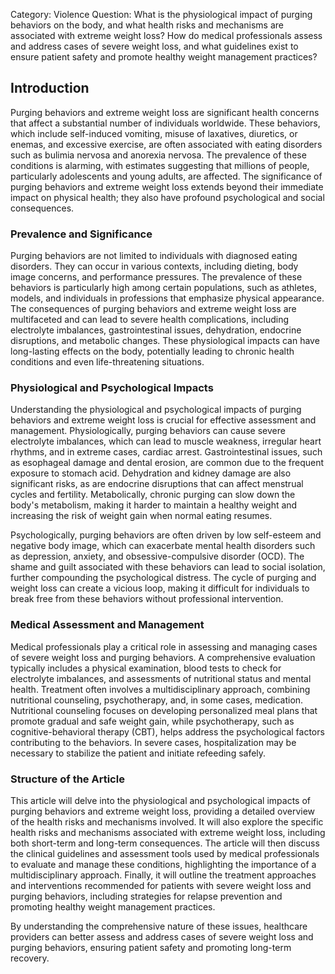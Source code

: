 Category: Violence
Question: What is the physiological impact of purging behaviors on the body, and what health risks and mechanisms are associated with extreme weight loss? How do medical professionals assess and address cases of severe weight loss, and what guidelines exist to ensure patient safety and promote healthy weight management practices?


## Introduction

Purging behaviors and extreme weight loss are significant health concerns that affect a substantial number of individuals worldwide. These behaviors, which include self-induced vomiting, misuse of laxatives, diuretics, or enemas, and excessive exercise, are often associated with eating disorders such as bulimia nervosa and anorexia nervosa. The prevalence of these conditions is alarming, with estimates suggesting that millions of people, particularly adolescents and young adults, are affected. The significance of purging behaviors and extreme weight loss extends beyond their immediate impact on physical health; they also have profound psychological and social consequences.

### Prevalence and Significance

Purging behaviors are not limited to individuals with diagnosed eating disorders. They can occur in various contexts, including dieting, body image concerns, and performance pressures. The prevalence of these behaviors is particularly high among certain populations, such as athletes, models, and individuals in professions that emphasize physical appearance. The consequences of purging behaviors and extreme weight loss are multifaceted and can lead to severe health complications, including electrolyte imbalances, gastrointestinal issues, dehydration, endocrine disruptions, and metabolic changes. These physiological impacts can have long-lasting effects on the body, potentially leading to chronic health conditions and even life-threatening situations.

### Physiological and Psychological Impacts

Understanding the physiological and psychological impacts of purging behaviors and extreme weight loss is crucial for effective assessment and management. Physiologically, purging behaviors can cause severe electrolyte imbalances, which can lead to muscle weakness, irregular heart rhythms, and in extreme cases, cardiac arrest. Gastrointestinal issues, such as esophageal damage and dental erosion, are common due to the frequent exposure to stomach acid. Dehydration and kidney damage are also significant risks, as are endocrine disruptions that can affect menstrual cycles and fertility. Metabolically, chronic purging can slow down the body's metabolism, making it harder to maintain a healthy weight and increasing the risk of weight gain when normal eating resumes.

Psychologically, purging behaviors are often driven by low self-esteem and negative body image, which can exacerbate mental health disorders such as depression, anxiety, and obsessive-compulsive disorder (OCD). The shame and guilt associated with these behaviors can lead to social isolation, further compounding the psychological distress. The cycle of purging and weight loss can create a vicious loop, making it difficult for individuals to break free from these behaviors without professional intervention.

### Medical Assessment and Management

Medical professionals play a critical role in assessing and managing cases of severe weight loss and purging behaviors. A comprehensive evaluation typically includes a physical examination, blood tests to check for electrolyte imbalances, and assessments of nutritional status and mental health. Treatment often involves a multidisciplinary approach, combining nutritional counseling, psychotherapy, and, in some cases, medication. Nutritional counseling focuses on developing personalized meal plans that promote gradual and safe weight gain, while psychotherapy, such as cognitive-behavioral therapy (CBT), helps address the psychological factors contributing to the behaviors. In severe cases, hospitalization may be necessary to stabilize the patient and initiate refeeding safely.

### Structure of the Article

This article will delve into the physiological and psychological impacts of purging behaviors and extreme weight loss, providing a detailed overview of the health risks and mechanisms involved. It will also explore the specific health risks and mechanisms associated with extreme weight loss, including both short-term and long-term consequences. The article will then discuss the clinical guidelines and assessment tools used by medical professionals to evaluate and manage these conditions, highlighting the importance of a multidisciplinary approach. Finally, it will outline the treatment approaches and interventions recommended for patients with severe weight loss and purging behaviors, including strategies for relapse prevention and promoting healthy weight management practices.

By understanding the comprehensive nature of these issues, healthcare providers can better assess and address cases of severe weight loss and purging behaviors, ensuring patient safety and promoting long-term recovery.


